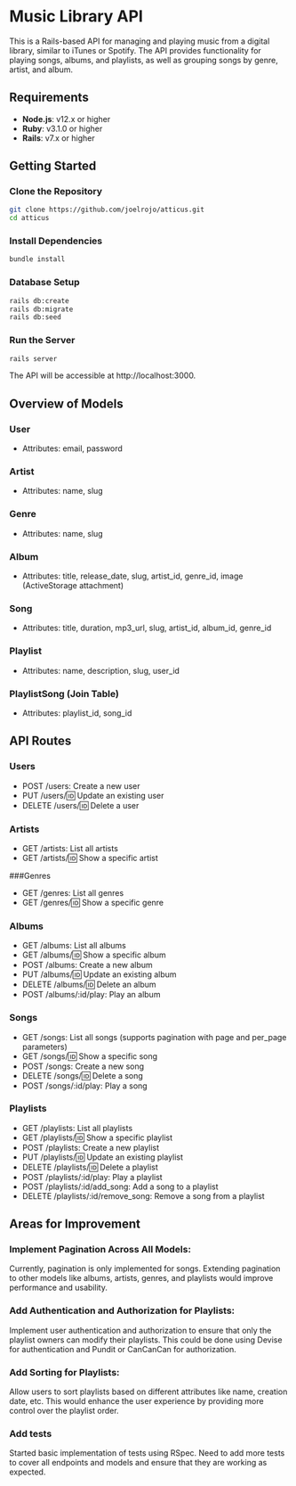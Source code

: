 # Music Library API

This is a Rails-based API for managing and playing music from a digital library, similar to iTunes or Spotify. The API provides functionality for playing songs, albums, and playlists, as well as grouping songs by genre, artist, and album.

## Requirements

- **Node.js**: v12.x or higher
- **Ruby**: v3.1.0 or higher
- **Rails**: v7.x or higher

## Getting Started

### Clone the Repository

```bash
git clone https://github.com/joelrojo/atticus.git
cd atticus
```

### Install Dependencies

```bash
bundle install
```

### Database Setup

```bash
rails db:create
rails db:migrate
rails db:seed
```

### Run the Server

```bash
rails server
```

The API will be accessible at http://localhost:3000.


## Overview of Models
### User
- Attributes: email, password

### Artist
- Attributes: name, slug

### Genre
- Attributes: name, slug

### Album
- Attributes: title, release_date, slug, artist_id, genre_id, image (ActiveStorage attachment)

### Song
- Attributes: title, duration, mp3_url, slug, artist_id, album_id, genre_id

### Playlist
- Attributes: name, description, slug, user_id

### PlaylistSong (Join Table)
- Attributes: playlist_id, song_id

## API Routes

### Users
- POST /users: Create a new user
- PUT /users/:id: Update an existing user
- DELETE /users/:id: Delete a user

### Artists
- GET /artists: List all artists
- GET /artists/:id: Show a specific artist

###Genres
- GET /genres: List all genres
- GET /genres/:id: Show a specific genre

### Albums
- GET /albums: List all albums
- GET /albums/:id: Show a specific album
- POST /albums: Create a new album
- PUT /albums/:id: Update an existing album
- DELETE /albums/:id: Delete an album
- POST /albums/:id/play: Play an album

### Songs
- GET /songs: List all songs (supports pagination with page and per_page parameters)
- GET /songs/:id: Show a specific song
- POST /songs: Create a new song
- DELETE /songs/:id: Delete a song
- POST /songs/:id/play: Play a song

### Playlists
- GET /playlists: List all playlists
- GET /playlists/:id: Show a specific playlist
- POST /playlists: Create a new playlist
- PUT /playlists/:id: Update an existing playlist
- DELETE /playlists/:id: Delete a playlist
- POST /playlists/:id/play: Play a playlist
- POST /playlists/:id/add_song: Add a song to a playlist
- DELETE /playlists/:id/remove_song: Remove a song from a playlist

## Areas for Improvement

### Implement Pagination Across All Models:

Currently, pagination is only implemented for songs. Extending pagination to other models like albums, artists, genres, and playlists would improve performance and usability.


### Add Authentication and Authorization for Playlists:

Implement user authentication and authorization to ensure that only the playlist owners can modify their playlists. This could be done using Devise for authentication and Pundit or CanCanCan for authorization.

### Add Sorting for Playlists:

Allow users to sort playlists based on different attributes like name, creation date, etc. This would enhance the user experience by providing more control over the playlist order.

### Add tests

Started basic implementation of tests using RSpec. Need to add more tests to cover all endpoints and models and ensure that they are working as expected.